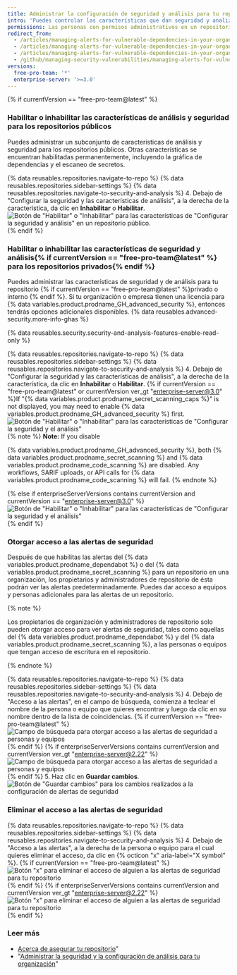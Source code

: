 ```yaml
---
title: Administrar la configuración de seguridad y análisis para tu repositorio
intro: 'Puedes controlar las características que dan seguridad y analizan tu código en tu proyecto dentro de {% data variables.product.prodname_dotcom %}.'
permissions: Las personas con permisos administrativos en un repositorio pueden gestionar la configuración de análisis y seguridad del mismo.
redirect_from:
  - /articles/managing-alerts-for-vulnerable-dependencies-in-your-organization-s-repositories/
  - /articles/managing-alerts-for-vulnerable-dependencies-in-your-organizations-repositories/
  - /articles/managing-alerts-for-vulnerable-dependencies-in-your-organization
  - /github/managing-security-vulnerabilities/managing-alerts-for-vulnerable-dependencies-in-your-organization
versions:
  free-pro-team: '*'
  enterprise-server: '>=3.0'
---
```


{% if currentVersion == "free-pro-team@latest" %}
### Habilitar o inhabilitar las características de análisis y seguridad para los repositorios públicos

Puedes administrar un subconjunto de características de análisis y seguridad para los repositorios públicos. Otras características se encuentran habilitadas permanentemente, incluyendo la gráfica de dependencias y el escaneo de secretos.

{% data reusables.repositories.navigate-to-repo %}
{% data reusables.repositories.sidebar-settings %}
{% data reusables.repositories.navigate-to-security-and-analysis %}
4. Debajo de "Configurar la seguridad y las características de análisis", a la derecha de la característica, da clic en **Inhabilitar** o **Habilitar**. ![Botón de "Habilitar" o "Inhabilitar" para las características de "Configurar la seguridad y análisis" en un repositorio público.](/assets/images/help/repository/security-and-analysis-disable-or-enable-dotcom-public.png)
{% endif %}

### Habilitar o inhabilitar las características de seguridad y análisis{% if currentVersion == "free-pro-team@latest" %} para los repositorios privados{% endif %}

Puedes administrar las características de seguridad y de análisis para tu repositorio {% if currentVersion == "free-pro-team@latest" %}privado o interno {% endif %}. Si tu organización o empresa tienen una licencia para {% data variables.product.prodname_GH_advanced_security %}, entonces tendrás opciones adicionales disponibles. {% data reusables.advanced-security.more-info-ghas %}

{% data reusables.security.security-and-analysis-features-enable-read-only %}

{% data reusables.repositories.navigate-to-repo %}
{% data reusables.repositories.sidebar-settings %}
{% data reusables.repositories.navigate-to-security-and-analysis %}
4. Debajo de "Configurar la seguridad y las características de análisis", a la derecha de la característica, da clic en **Inhabilitar** o **Habilitar**.
{% if currentVersion == "free-pro-team@latest"  or currentVersion ver_gt "enterprise-server@3.0" %}If "{% data variables.product.prodname_secret_scanning_caps %}" is not displayed, you may need to enable {% data variables.product.prodname_GH_advanced_security %} first.
  ![Botón de "Habilitar" o "Inhabilitar" para las características de "Configurar la seguridad y el análisis"](/assets/images/help/repository/security-and-analysis-disable-or-enable-dotcom-private.png)
  {% note %}
**Note:** If you disable

  {% data variables.product.prodname_GH_advanced_security %}, both {% data variables.product.prodname_secret_scanning %} and {% data variables.product.prodname_code_scanning %} are disabled. Any workflows, SARIF uploads, or API calls for {% data variables.product.prodname_code_scanning %} will fail.
  {% endnote %}

  {% else if enterpriseServerVersions contains currentVersion and currentVersion == "enterprise-server@3.0" %}
  ![Botón de "Habilitar" o "Inhabilitar" para las características de "Configurar la seguridad y el análisis"](/assets/images/help/repository/security-and-analysis-disable-or-enable-ghe.png)
  {% endif %}

### Otorgar acceso a las alertas de seguridad

Después de que habilitas las alertas del {% data variables.product.prodname_dependabot %} o del {% data variables.product.prodname_secret_scanning %} para un repositorio en una organización, los propietarios y administradores de repositorio de ésta podrán ver las alertas predeterminadamente. Puedes dar acceso a equipos y personas adicionales para las alertas de un repositorio.

{% note %}

Los propietarios de organización y administradores de repositorio solo pueden otorgar acceso para ver alertas de seguridad, tales como aquellas del {% data variables.product.prodname_dependabot %} y del {% data variables.product.prodname_secret_scanning %}, a las personas o equipos que tengan acceso de escritura en el repositorio.

{% endnote %}

{% data reusables.repositories.navigate-to-repo %}
{% data reusables.repositories.sidebar-settings %}
{% data reusables.repositories.navigate-to-security-and-analysis %}
4. Debajo de "Acceso a las alertas", en el campo de búsqueda, comienza a teclear el nombre de la persona o equipo que quieres encontrar y luego da clic en su nombre dentro de la lista de coincidencias.
   {% if currentVersion == "free-pro-team@latest" %}
   ![Campo de búsqueda para otorgar acceso a las alertas de seguridad a personas y equipos](/assets/images/help/repository/security-and-analysis-security-alerts-person-or-team-search.png)
   {% endif %}
   {% if enterpriseServerVersions contains currentVersion and currentVersion ver_gt "enterprise-server@2.22" %}
   ![Campo de búsqueda para otorgar acceso a las alertas de seguridad a personas y equipos](/assets/images/help/repository/security-and-analysis-security-alerts-person-or-team-search-ghe.png)
   {% endif %}
5. Haz clic en **Guardar cambios**. ![Botón de "Guardar cambios" para los cambios realizados a la configuración de alertas de seguridad](/assets/images/help/repository/security-and-analysis-security-alerts-save-changes.png)

### Eliminar el acceso a las alertas de seguridad

{% data reusables.repositories.navigate-to-repo %}
{% data reusables.repositories.sidebar-settings %}
{% data reusables.repositories.navigate-to-security-and-analysis %}
4. Debajo de "Acceso a las alertas", a la derecha de la persona o equipo para el cual quieres eliminar el acceso, da clic en
{% octicon "x" aria-label="X symbol" %}.
   {% if currentVersion == "free-pro-team@latest" %}
   ![Botón "x" para eliminar el acceso de alguien a las alertas de seguridad para tu repositorio](/assets/images/help/repository/security-and-analysis-security-alerts-username-x.png)
   {% endif %}
   {% if enterpriseServerVersions contains currentVersion and currentVersion ver_gt "enterprise-server@2.22" %}
   ![Botón "x" para eliminar el acceso de alguien a las alertas de seguridad para tu repositorio](/assets/images/help/repository/security-and-analysis-security-alerts-username-x-ghe.png)
   {% endif %}

### Leer más

- [Acerca de asegurar tu repositorio](/github/administering-a-repository/about-securing-your-repository)"
- "[Administrar la seguridad y la configuración de análisis para tu organización](/github/setting-up-and-managing-organizations-and-teams/managing-security-and-analysis-settings-for-your-organization)"
